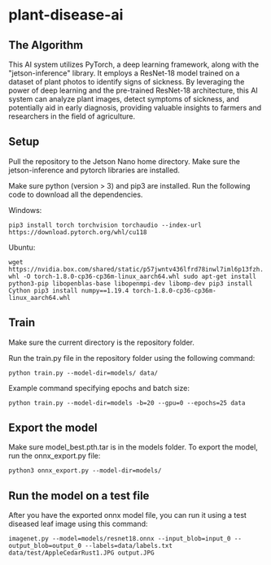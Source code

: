 # plant-disease-ai

## The Algorithm
This AI system utilizes PyTorch, a deep learning framework, along with the "jetson-inference" library. It employs a ResNet-18 model trained on a dataset of plant photos to identify signs of sickness. By leveraging the power of deep learning and the pre-trained ResNet-18 architecture, this AI system can analyze plant images, detect symptoms of sickness, and potentially aid in early diagnosis, providing valuable insights to farmers and researchers in the field of agriculture.

## Setup
Pull the repository to the Jetson Nano home directory. Make sure the jetson-inference and pytorch libraries are installed.

Make sure python (version > 3) and pip3 are installed. Run the following code to download all the dependencies.

Windows:

`
pip3 install torch torchvision torchaudio --index-url https://download.pytorch.org/whl/cu118
`

Ubuntu:

`
wget https://nvidia.box.com/shared/static/p57jwntv436lfrd78inwl7iml6p13fzh.whl -O torch-1.8.0-cp36-cp36m-linux_aarch64.whl
sudo apt-get install python3-pip libopenblas-base libopenmpi-dev libomp-dev
pip3 install Cython
pip3 install numpy==1.19.4 torch-1.8.0-cp36-cp36m-linux_aarch64.whl
`

## Train
Make sure the current directory is the repository folder.

Run the train.py file in the repository folder using the following command:

`
python train.py --model-dir=models/ data/
`

Example command specifying epochs and batch size:

`
python train.py --model-dir=models -b=20 --gpu=0 --epochs=25 data
`

## Export the model
Make sure model_best.pth.tar is in the models folder. To export the model, run the onnx_export.py file:

`
python3 onnx_export.py --model-dir=models/
`

## Run the model on a test file
After you have the exported onnx model file, you can run it using a test diseased leaf image using this command:

`
imagenet.py --model=models/resnet18.onnx --input_blob=input_0 --output_blob=output_0 --labels=data/labels.txt data/test/AppleCedarRust1.JPG output.JPG
`

